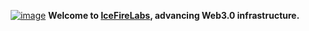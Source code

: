 <p align="center">
<a href="https://icefirelabs.xyz/"><img  alt="image" src="https://github.com/user-attachments/assets/c24ad73e-faad-4ab8-adcd-7f365969cfa0"></a>
    <b>Welcome to <a href="https://icefirelabs.xyz/">IceFireLabs</a>, advancing Web3.0 infrastructure.</b>
</p>
